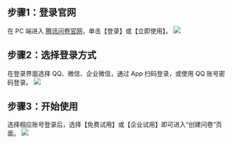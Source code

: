 ## 步骤1：登录官网
在 PC 端进入 [腾讯问卷官网](https://wj.qq.com/)，单击【登录】或【立即使用】。
![](https://main.qcloudimg.com/raw/c7329c3c2b2218ef1a3d357770ffcdef/%E7%94%B5%E8%84%91%E7%AB%AF%E7%99%BB%E5%BD%95-%E5%AE%98%E7%BD%91.png)

## 步骤2：选择登录方式
在登录界面选择 QQ、微信、企业微信，通过 App 扫码登录，或使用 QQ 账号密码登录。
![](https://main.qcloudimg.com/raw/8136c7cca94cc0981f2f61e1f045f82f.png)

## 步骤3：开始使用
选择相应账号登录后，选择【免费试用】或【企业试用】即可进入“创建问卷”页面。
![](https://main.qcloudimg.com/raw/aa1d6f3136d1fc1cc772113d04835e8f.png)
